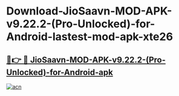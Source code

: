 # Download-JioSaavn-MOD-APK-v9.22.2-(Pro-Unlocked)-for-Android-lastest-mod-apk-xte26

<h2><a href="https://apkcomod.com?title=JioSaavn-MOD-APK-v9.22.2-(Pro-Unlocked)-for-Android">🔗👉 🔴 JioSaavn-MOD-APK-v9.22.2-(Pro-Unlocked)-for-Android-apk </a></h2>

[![acn](https://github.com/user-attachments/assets/0f9c940e-d8b0-45ae-aac7-cd30a18b3e1c)](https://apkcomod.com?title=JioSaavn-MOD-APK-v9.22.2-(Pro-Unlocked)-for-Android)

